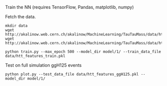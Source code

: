 Train the NN (requires TensorFlow, Pandas, matplotlib, numpy)

Fetch the data.
```
mkdir data
wget http://akalinow.web.cern.ch/akalinow/MachineLearning/TauTauMass/data/htt_features_train.pkl
wget http://akalinow.web.cern.ch/akalinow/MachineLearning/TauTauMass/data/htt_features_ggH125.pkl
```

```
python train.py --max_epoch 500 --model_dir model/1/ --train_data_file data/htt_features_train.pkl
```

Test on full simulation ggH125 events

```
python plot.py --test_data_file data/htt_features_ggH125.pkl --model_dir model/1/
```

